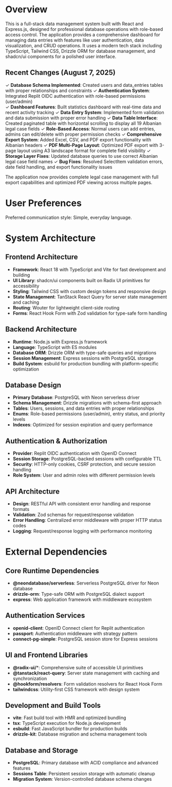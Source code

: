 # Overview

This is a full-stack data management system built with React and Express.js, designed for professional database operations with role-based access control. The application provides a comprehensive dashboard for managing data entries with features like user authentication, data visualization, and CRUD operations. It uses a modern tech stack including TypeScript, Tailwind CSS, Drizzle ORM for database management, and shadcn/ui components for a polished user interface.

## Recent Changes (August 7, 2025)

✓ **Database Schema Implemented**: Created users and data_entries tables with proper relationships and constraints
✓ **Authentication System**: Integrated Replit OIDC authentication with role-based permissions (user/admin)  
✓ **Dashboard Features**: Built statistics dashboard with real-time data and recent activity tracking
✓ **Data Entry System**: Implemented form validation and data submission with proper error handling
✓ **Data Table Interface**: Created paginated table with horizontal scrolling to display all 19 Albanian legal case fields
✓ **Role-Based Access**: Normal users can add entries, admins can edit/delete with proper permission checks
✓ **Comprehensive Export System**: Added Excel, CSV, and PDF export functionality with Albanian headers
✓ **PDF Multi-Page Layout**: Optimized PDF export with 3-page layout using A3 landscape format for complete field visibility
✓ **Storage Layer Fixes**: Updated database queries to use correct Albanian legal case field names
✓ **Bug Fixes**: Resolved SelectItem validation errors, date field handling, and export functionality issues

The application now provides complete legal case management with full export capabilities and optimized PDF viewing across multiple pages.

# User Preferences

Preferred communication style: Simple, everyday language.

# System Architecture

## Frontend Architecture
- **Framework**: React 18 with TypeScript and Vite for fast development and building
- **UI Library**: shadcn/ui components built on Radix UI primitives for accessibility
- **Styling**: Tailwind CSS with custom design tokens and responsive design
- **State Management**: TanStack React Query for server state management and caching
- **Routing**: Wouter for lightweight client-side routing
- **Forms**: React Hook Form with Zod validation for type-safe form handling

## Backend Architecture
- **Runtime**: Node.js with Express.js framework
- **Language**: TypeScript with ES modules
- **Database ORM**: Drizzle ORM with type-safe queries and migrations
- **Session Management**: Express sessions with PostgreSQL storage
- **Build System**: esbuild for production bundling with platform-specific optimization

## Database Design
- **Primary Database**: PostgreSQL with Neon serverless driver
- **Schema Management**: Drizzle migrations with schema-first approach
- **Tables**: Users, sessions, and data entries with proper relationships
- **Enums**: Role-based permissions (user/admin), entry status, and priority levels
- **Indexes**: Optimized for session expiration and query performance

## Authentication & Authorization
- **Provider**: Replit OIDC authentication with OpenID Connect
- **Session Storage**: PostgreSQL-backed sessions with configurable TTL
- **Security**: HTTP-only cookies, CSRF protection, and secure session handling
- **Role System**: User and admin roles with different permission levels

## API Architecture
- **Design**: RESTful API with consistent error handling and response formats
- **Validation**: Zod schemas for request/response validation
- **Error Handling**: Centralized error middleware with proper HTTP status codes
- **Logging**: Request/response logging with performance monitoring

# External Dependencies

## Core Runtime Dependencies
- **@neondatabase/serverless**: Serverless PostgreSQL driver for Neon database
- **drizzle-orm**: Type-safe ORM with PostgreSQL dialect support
- **express**: Web application framework with middleware ecosystem

## Authentication Services
- **openid-client**: OpenID Connect client for Replit authentication
- **passport**: Authentication middleware with strategy pattern
- **connect-pg-simple**: PostgreSQL session store for Express sessions

## UI and Frontend Libraries
- **@radix-ui/***: Comprehensive suite of accessible UI primitives
- **@tanstack/react-query**: Server state management with caching and synchronization
- **@hookform/resolvers**: Form validation resolvers for React Hook Form
- **tailwindcss**: Utility-first CSS framework with design system

## Development and Build Tools
- **vite**: Fast build tool with HMR and optimized bundling
- **tsx**: TypeScript execution for Node.js development
- **esbuild**: Fast JavaScript bundler for production builds
- **drizzle-kit**: Database migration and schema management tools

## Database and Storage
- **PostgreSQL**: Primary database with ACID compliance and advanced features
- **Sessions Table**: Persistent session storage with automatic cleanup
- **Migration System**: Version-controlled database schema changes